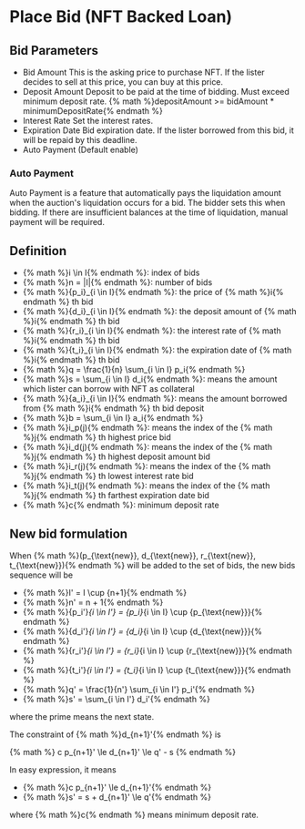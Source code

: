 # Place Bid (NFT Backed Loan)

## Bid Parameters

- Bid Amount
  This is the asking price to purchase NFT. If the lister decides to sell at this price, you can buy at this price.
- Deposit Amount
  Deposit to be paid at the time of bidding. Must exceed minimum deposit rate.
  {% math %}depositAmount >= bidAmount * minimumDepositRate{% endmath %}
- Interest Rate
  Set the interest rates.
- Expiration Date
  Bid expiration date. If the lister borrowed from this bid, it will be repaid by this deadline.
- Auto Payment (Default enable)

### Auto Payment

Auto Payment is a feature that automatically pays the liquidation amount when the auction's liquidation occurs for a bid.
The bidder sets this when bidding.
If there are insufficient balances at the time of liquidation, manual payment will be required.

## Definition

- {% math %}i \in I{% endmath %}: index of bids
- {% math %}n = |I|{% endmath %}: number of bids
- {% math %}\{p_i\}_{i \in I}{% endmath %}: the price of {% math %}i{% endmath %} th bid
- {% math %}\{d_i\}_{i \in I}{% endmath %}: the deposit amount of {% math %}i{% endmath %} th bid
- {% math %}\{r_i\}_{i \in I}{% endmath %}: the interest rate of {% math %}i{% endmath %} th bid
- {% math %}\{t_i\}_{i \in I}{% endmath %}: the expiration date of {% math %}i{% endmath %} th bid
- {% math %}q = \frac{1}{n} \sum_{i \in I} p_i{% endmath %}
- {% math %}s = \sum_{i \in I} d_i{% endmath %}: means the amount which lister can borrow with NFT as collateral
- {% math %}\{a_i\}_{i \in I}{% endmath %}: means the amount borrowed from {% math %}i{% endmath %} th bid deposit
- {% math %}b = \sum_{i \in I} a_i{% endmath %}
- {% math %}i_p(j){% endmath %}: means the index of the {% math %}j{% endmath %} th highest price bid
- {% math %}i_d(j){% endmath %}: means the index of the {% math %}j{% endmath %} th highest deposit amount bid
- {% math %}i_r(j){% endmath %}: means the index of the {% math %}j{% endmath %} th lowest interest rate bid
- {% math %}i_t(j){% endmath %}: means the index of the {% math %}j{% endmath %} th farthest expiration date bid
- {% math %}c{% endmath %}: minimum deposit rate

## New bid formulation

When {% math %}(p_{\text{new}}, d_{\text{new}}, r_{\text{new}}, t_{\text{new}}){% endmath %} will be added to the set of bids, the new bids sequence will be

- {% math %}I' = I \cup \{n+1\}{% endmath %}
- {% math %}n' = n + 1{% endmath %}
- {% math %}\{p_i'\}_{i \in I'} = \{p_i\}_{i \in I} \cup \{p_{\text{new}}\}{% endmath %}
- {% math %}\{d_i'\}_{i \in I'} = \{d_i\}_{i \in I} \cup \{d_{\text{new}}\}{% endmath %}
- {% math %}\{r_i'\}_{i \in I'} = \{r_i\}_{i \in I} \cup \{r_{\text{new}}\}{% endmath %}
- {% math %}\{t_i'\}_{i \in I'} = \{t_i\}_{i \in I} \cup \{t_{\text{new}}\}{% endmath %}
- {% math %}q' = \frac{1}{n'} \sum_{i \in I'} p_i'{% endmath %}
- {% math %}s' = \sum_{i \in I'} d_i'{% endmath %}

where the prime means the next state.

The constraint of {% math %}d_{n+1}'{% endmath %} is

{% math %}
  c p_{n+1}' \le d_{n+1}' \le q' - s
{% endmath %}

In easy expression, it means

- {% math %}c p_{n+1}' \le d_{n+1}'{% endmath %}
- {% math %}s' = s + d_{n+1}' \le q'{% endmath %}

where {% math %}c{% endmath %} means minimum deposit rate.
